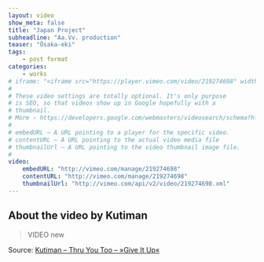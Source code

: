 ```yaml
---
layout: video
show_meta: false
title: "Japan Project"
subheadline: "Aa.Vv. production"
teaser: "Ōsaka-eki"
tags:
    - post format
categories:
    - works
# iframe: "<iframe src="https://player.vimeo.com/video/219274698" width="640" height="360" frameborder="0" webkitallowfullscreen mozallowfullscreen allowfullscreen></iframe>"
#
# These video settings are totally optional. It's only purpose
# is SEO, so that videos show up in Google hopefully with a 
# thumbnail.
# More › https://developers.google.com/webmasters/videosearch/schema?hl=en&rd=1
#
# embedURL – A URL pointing to a player for the specific video.
# contentURL – A URL pointing to the actual video media file
# thumbnailUrl – A URL pointing to the video thumbnail image file.
#
video:
    embedURL: "http://vimeo.com/manage/219274698"
    contentURL: "http://vimeo.com/manage/219274698"
    thumbnailUrl: "http://vimeo.com/api/v2/video/219274698.xml"
---
```

<!--more-->

## About the video by Kutiman

> VIDEO new



Source: [Kutiman – Thru You Too – »Give It Up«](https://www.youtube.com/watch?v=WoHxoz_0ykI)








